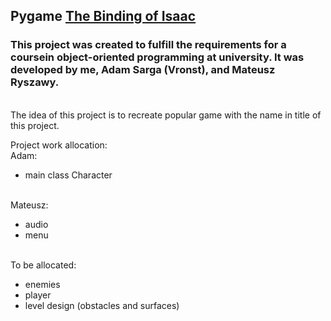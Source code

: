 ## Pygame [The Binding of Isaac](https://store.steampowered.com/app/113200/The_Binding_of_Isaac/)

### This project was created to fulfill the requirements for a coursein object-oriented programming at university. It was developed by me, Adam Sarga (Vronst), and Mateusz Ryszawy.

<br>The idea of this project is to recreate popular game with the name in title of this project.

Project work allocation:
<br>Adam:
- main class Character

<br>Mateusz:
- audio
- menu

<br>To be allocated:
- enemies
- player
- level design (obstacles and surfaces)
